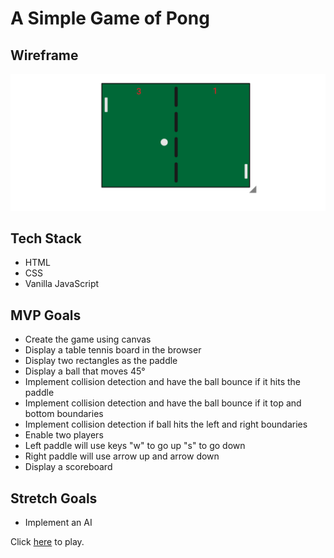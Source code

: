 # A Simple Game of Pong

## Wireframe
![pong](pong.png)

## Tech Stack
* HTML
* CSS
* Vanilla JavaScript

## MVP Goals
* Create the game using canvas
* Display a table tennis board in the browser
* Display two rectangles as the paddle
* Display a ball that moves 45°
* Implement collision detection and have the ball bounce if it hits the paddle
* Implement collision detection and have the ball bounce if it top and bottom boundaries
* Implement collision detection if ball hits the left and right boundaries
* Enable two players
* Left paddle will use keys "w" to go up "s" to go down
* Right paddle will use arrow up and arrow down
* Display a scoreboard

## Stretch Goals
* Implement an AI 

Click [here](https://galyverasi.github.io/project1/) to play.